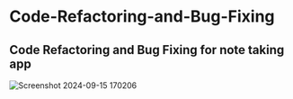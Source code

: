 # Code-Refactoring-and-Bug-Fixing
## Code Refactoring and Bug Fixing for note taking app
![Screenshot 2024-09-15 170206](https://github.com/user-attachments/assets/4064bb82-ccf9-488e-89d6-bc67241f7b86)
